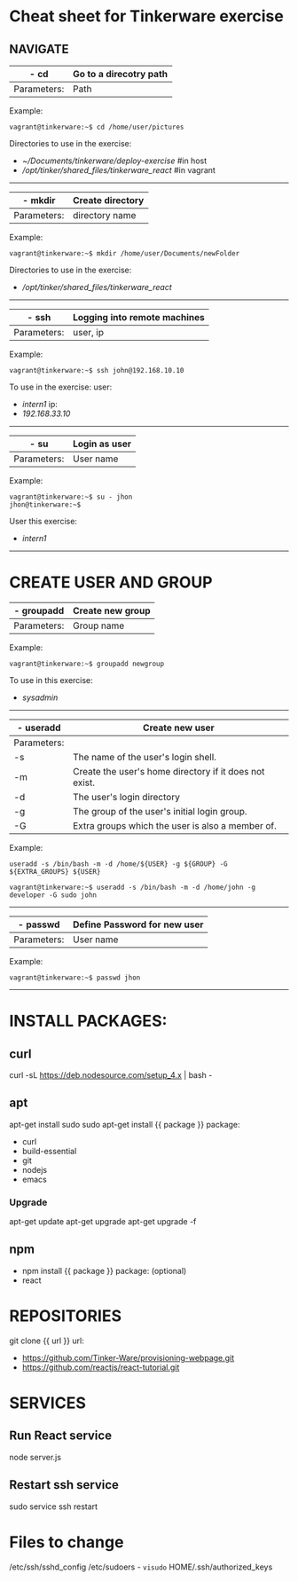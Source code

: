 Cheat sheet for Tinkerware exercise
===

## NAVIGATE

 **- cd** | Go to a direcotry path
----------|----------
Parameters:|Path

Example:
```
vagrant@tinkerware:~$ cd /home/user/pictures
```

Directories to use in the exercise:
  - *~/Documents/tinkerware/deploy-exercise* #in host
  - */opt/tinker/shared_files/tinkerware_react*     #in vagrant
___

**- mkdir** |  Create directory
-|-
Parameters:| directory name

Example:
```
vagrant@tinkerware:~$ mkdir /home/user/Documents/newFolder
```
Directories to use in the exercise:
  - */opt/tinker/shared_files/tinkerware_react*
 ___
|**- ssh**| Logging into remote machines|
|-|-|
|Parameters:|user, ip|

Example:
```
vagrant@tinkerware:~$ ssh john@192.168.10.10
```
To use in the exercise:
user:
  - *intern1*
ip:
  - *192.168.33.10*
___
|**- su**|  Login as user |
|-|-|
|Parameters:| User name|

Example:
```
vagrant@tinkerware:~$ su - jhon
jhon@tinkerware:~$
```
User this exercise:
  - *intern1*
___


# CREATE USER AND GROUP

|**- groupadd**|  Create new group |
|-|-|
|Parameters:| Group name|

Example:
```
vagrant@tinkerware:~$ groupadd newgroup
```
To use in this exercise:
  - *sysadmin*
___

|**- useradd**|  Create new user |
|-|-|
|Parameters:| |
|-s|The name of the user's login shell.|
|-m|Create the user's home directory if it does not exist.|
|-d|The user's login directory|
|-g|The group of the user's initial login group.|
|-G|Extra groups which the user is also a member of.|

Example:

`useradd -s /bin/bash -m -d /home/${USER} -g ${GROUP} -G ${EXTRA_GROUPS} ${USER} `
```
vagrant@tinkerware:~$ useradd -s /bin/bash -m -d /home/john -g developer -G sudo john 
```
___

|**- passwd**| Define Password for new user |
|-|-|
|Parameters:| User name|

Example:
```
vagrant@tinkerware:~$ passwd jhon
```

___


# INSTALL PACKAGES:

## curl
curl -sL https://deb.nodesource.com/setup_4.x | bash -

## apt
apt-get install sudo
sudo apt-get install {{ package }}
package:
  - curl <!-- (1) Transfer a URL -->
  - build-essential <!-- node dependency -->
  - git <!-- (1) Revision control system -->
  - nodejs <!-- Event-driven I/O server-side JavaScript environment based on V8 -->
  - emacs <!--(1) Best text editor -->

### Upgrade
apt-get update
apt-get upgrade
apt-get upgrade -f

## npm
  - npm install {{ package }}
package: (optional)
  - react

# REPOSITORIES

git clone {{ url }}
url:
  - https://github.com/Tinker-Ware/provisioning-webpage.git
  - https://github.com/reactjs/react-tutorial.git

# SERVICES

## Run React service
node server.js

## Restart ssh service
sudo service ssh restart

# Files to change
/etc/ssh/sshd_config
/etc/sudoers - `visudo`
HOME/.ssh/authorized_keys
